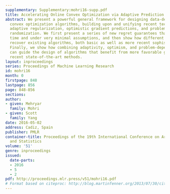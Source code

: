 ```yaml
---
supplementary: Supplementary:mohri16-supp.pdf
title: Accelerating Online Convex Optimization via Adaptive Prediction
abstract: We present a powerful general framework for designing data-dependent online
  convex optimization algorithms, building upon and unifying recent techniques in
  adaptive regularization, optimistic gradient predictions, and problem-dependent
  randomization. We first present a series of new regret guarantees that hold at any
  time and under very minimal assumptions, and then show how different relaxations
  recover existing algorithms, both basic as well as more recent sophisticated   ones.
  Finally, we show how combining adaptivity, optimism, and problem-dependent randomization
  can guide the design of algorithms that benefit from more favorable guarantees than
  recent state-of-the-art methods.
layout: inproceedings
series: Proceedings of Machine Learning Research
id: mohri16
month: 0
firstpage: 848
lastpage: 856
page: 848-856
sections: 
author:
- given: Mehryar
  family: Mohri
- given: Scott
  family: Yang
date: 2016-05-02
address: Cadiz, Spain
publisher: PMLR
container-title: Proceedings of the 19th International Conference on Artificial Intelligence
  and Statistics
volume: '51'
genre: inproceedings
issued:
  date-parts:
  - 2016
  - 5
  - 2
pdf: http://proceedings.mlr.press/v51/mohri16.pdf
# Format based on citeproc: http://blog.martinfenner.org/2013/07/30/citeproc-yaml-for-bibliographies/
---
```

